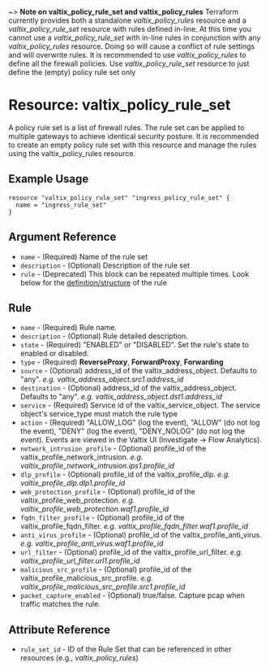 ~> **Note on valtix_policy_rule_set and valtix_policy_rules**
Terraform currently provides both a standalone *valtix_policy_rules* resource and a *valtix_policy_rule_set* resource with rules defined in-line. At this time you cannot use a *valtix_policy_rule_set* with in-line rules in conjunction with any *valtix_policy_rules* resource. Doing so will cause a conflict of rule settings and will overwrite rules. It is recommended to use *valtix_policy_rules* to define all the firewall policies.
Use *valtix_policy_rule_set* resource to just define the (empty) policy rule set only

# Resource: valtix_policy_rule_set
A policy rule set is a list of firewall rules. The rule set can be applied to multiple gateways to achieve identical security posture. It is recommended to create an empty policy rule set with this resource and manage the rules using the valtix_policy_rules resource.

## Example Usage

```hcl
resource "valtix_policy_rule_set" "ingress_policy_rule_set" {
  name = "ingress_rule_set"
}
```

## Argument Reference
* `name` - (Required) Name of the rule set
* `description` - (Optional) Description of the rule set
* `rule` - (Deprecated) This block can be repeated multiple times. Look below for the [definition/structure](#rule) of the rule

## Rule
* `name` - (Required) Rule name.
* `description` - (Optional) Rule detailed description.
* `state` - (Required) "ENABLED" or "DISABLED". Set the rule's state to enabled or disabled.
* `type` - (Required) **ReverseProxy**, **ForwardProxy**, **Forwarding**
* `source` - (Optional) address_id of the valtix_address_object. Defaults to "any". *e.g. valtix_address_object.src1.address_id*
* `destination` - (Optional) address_id of the valtix_address_object. Defaults to "any". *e.g. valtix_address_object.dst1.address_id*
* `service` - (Required) Service id of the valtix_service_object. The service object's service_type must match the rule type
* `action` - (Required) "ALLOW_LOG" (log the event), "ALLOW" (do not log the event), "DENY" (log the event), "DENY_NOLOG" (do not log the event).  Events are viewed in the Valtix UI (Investigate -> Flow Analytics).
* `network_intrusion_profile` - (Optional) profile_id of the valtix_profile_network_intrusion. *e.g. valtix_profile_network_intrusion.ips1.profile_id*
* `dlp_profile` - (Optional) profile_id of the valtix_profile_dlp. *e.g. valtix_profile_dlp.dlp1.profile_id*
* `web_protection_profile` - (Optional) profile_id of the valtix_profile_web_protection. *e.g. valtix_profile_web_protection.waf1.profile_id*
* `fqdn_filter_profile` - (Optional) profile_id of the valtix_profile_fqdn_filter. *e.g. valtix_profile_fqdn_filter.waf1.profile_id*
* `anti_virus_profile` - (Optional) profile_id of the valtix_profile_anti_virus. *e.g. valtix_profile_anti_virus.waf1.profile_id*
* `url_filter` - (Optional) profile_id of the valtix_profile_url_filter. *e.g. valtix_profile_url_filter.url1.profile_id*
* `malicious_src_profile` - (Optional) profile_id of the valtix_profile_malicious_src_profile. *e.g. valtix_profile_malicious_src_profile.src1.profile_id*
* `packet_capture_enabled` - (Optional) true/false. Capture pcap when traffic matches the rule.

## Attribute Reference
* `rule_set_id` - ID of the Rule Set that can be referenced in other resources (e.g., *valtix_policy_rules*)
